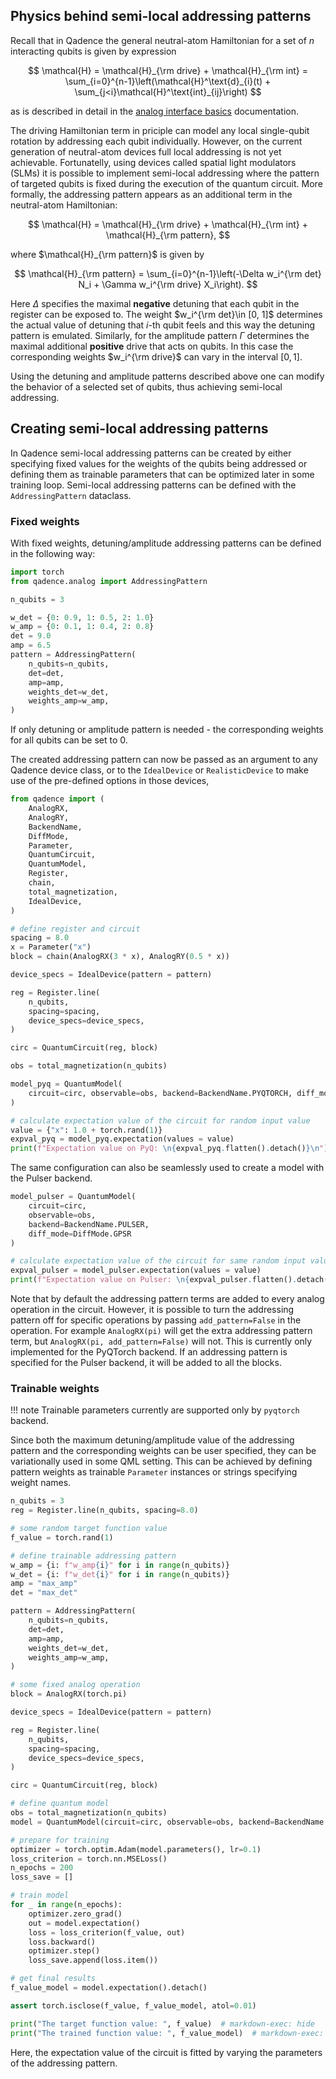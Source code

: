 

## Physics behind semi-local addressing patterns

Recall that in Qadence the general neutral-atom Hamiltonian for a set of $n$ interacting qubits is given by expression

$$
\mathcal{H} = \mathcal{H}_{\rm drive} + \mathcal{H}_{\rm int} = \sum_{i=0}^{n-1}\left(\mathcal{H}^\text{d}_{i}(t) + \sum_{j<i}\mathcal{H}^\text{int}_{ij}\right)
$$

as is described in detail in the [analog interface basics](analog-basics.md) documentation.

The driving Hamiltonian term in priciple can model any local single-qubit rotation by addressing each qubit individually. However, on the current generation of neutral-atom devices full local addressing is not yet achievable. Fortunatelly, using devices called spatial light modulators (SLMs) it is possible to implement semi-local addressing where the pattern of targeted qubits is fixed during the execution of the quantum circuit. More formally, the addressing pattern appears as an additional term in the neutral-atom Hamiltonian:

$$
\mathcal{H} = \mathcal{H}_{\rm drive} + \mathcal{H}_{\rm int} + \mathcal{H}_{\rm pattern},
$$

where $\mathcal{H}_{\rm pattern}$ is given by

$$
\mathcal{H}_{\rm pattern} = \sum_{i=0}^{n-1}\left(-\Delta w_i^{\rm det} N_i + \Gamma w_i^{\rm drive} X_i\right).
$$

Here $\Delta$ specifies the maximal **negative** detuning that each qubit in the register can be exposed to. The weight $w_i^{\rm det}\in [0, 1]$ determines the actual value of detuning that $i$-th qubit feels and this way the detuning pattern is emulated. Similarly, for the amplitude pattern $\Gamma$ determines the maximal additional **positive** drive that acts on qubits. In this case the corresponding weights $w_i^{\rm drive}$ can vary in the interval $[0, 1]$.

Using the detuning and amplitude patterns described above one can modify the behavior of a selected set of qubits, thus achieving semi-local addressing.

## Creating semi-local addressing patterns

In Qadence semi-local addressing patterns can be created by either specifying fixed values for the weights of the qubits being addressed or defining them as trainable parameters that can be optimized later in some training loop. Semi-local addressing patterns can be defined with the `AddressingPattern` dataclass.

### Fixed weights

With fixed weights, detuning/amplitude addressing patterns can be defined in the following way:

```python exec="on" source="material-block" session="emu"
import torch
from qadence.analog import AddressingPattern

n_qubits = 3

w_det = {0: 0.9, 1: 0.5, 2: 1.0}
w_amp = {0: 0.1, 1: 0.4, 2: 0.8}
det = 9.0
amp = 6.5
pattern = AddressingPattern(
    n_qubits=n_qubits,
    det=det,
    amp=amp,
    weights_det=w_det,
    weights_amp=w_amp,
)
```

If only detuning or amplitude pattern is needed - the corresponding weights for all qubits can be set to 0.

The created addressing pattern can now be passed as an argument to any Qadence device class, or to the
`IdealDevice` or `RealisticDevice` to make use of the pre-defined options in those devices,

```python exec="on" source="material-block" session="emu"
from qadence import (
    AnalogRX,
    AnalogRY,
    BackendName,
    DiffMode,
    Parameter,
    QuantumCircuit,
    QuantumModel,
    Register,
    chain,
    total_magnetization,
    IdealDevice,
)

# define register and circuit
spacing = 8.0
x = Parameter("x")
block = chain(AnalogRX(3 * x), AnalogRY(0.5 * x))

device_specs = IdealDevice(pattern = pattern)

reg = Register.line(
    n_qubits,
    spacing=spacing,
    device_specs=device_specs,
)

circ = QuantumCircuit(reg, block)

obs = total_magnetization(n_qubits)

model_pyq = QuantumModel(
    circuit=circ, observable=obs, backend=BackendName.PYQTORCH, diff_mode=DiffMode.AD
)

# calculate expectation value of the circuit for random input value
value = {"x": 1.0 + torch.rand(1)}
expval_pyq = model_pyq.expectation(values = value)
print(f"Expectation value on PyQ: \n{expval_pyq.flatten().detach()}\n")  # markdown-exec: hide
```

The same configuration can also be seamlessly used to create a model with the Pulser backend.

```python exec="on" source="material-block" session="emu"
model_pulser = QuantumModel(
    circuit=circ,
    observable=obs,
    backend=BackendName.PULSER,
    diff_mode=DiffMode.GPSR
)

# calculate expectation value of the circuit for same random input value
expval_pulser = model_pulser.expectation(values = value)
print(f"Expectation value on Pulser: \n{expval_pulser.flatten().detach()}\n")  # markdown-exec: hide
```

Note that by default the addressing pattern terms are added to every analog operation in the circuit. However, it is
possible to turn the addressing pattern off for specific operations by passing `add_pattern=False` in the operation.
For example `AnalogRX(pi)` will get the extra addressing pattern term, but `AnalogRX(pi, add_pattern=False)` will not.
This is currently only implemented for the PyQTorch backend. If an addressing pattern is specified for the Pulser backend,
it will be added to all the blocks.


### Trainable weights

!!! note
    Trainable parameters currently are supported only by `pyqtorch` backend.

Since both the maximum detuning/amplitude value of the addressing pattern and the corresponding weights can be
user specified, they can be variationally used in some QML setting. This can be achieved by defining pattern weights as trainable `Parameter` instances or strings specifying weight names.

```python exec="on" source="material-block" session="emu"
n_qubits = 3
reg = Register.line(n_qubits, spacing=8.0)

# some random target function value
f_value = torch.rand(1)

# define trainable addressing pattern
w_amp = {i: f"w_amp{i}" for i in range(n_qubits)}
w_det = {i: f"w_det{i}" for i in range(n_qubits)}
amp = "max_amp"
det = "max_det"

pattern = AddressingPattern(
    n_qubits=n_qubits,
    det=det,
    amp=amp,
    weights_det=w_det,
    weights_amp=w_amp,
)

# some fixed analog operation
block = AnalogRX(torch.pi)

device_specs = IdealDevice(pattern = pattern)

reg = Register.line(
    n_qubits,
    spacing=spacing,
    device_specs=device_specs,
)

circ = QuantumCircuit(reg, block)

# define quantum model
obs = total_magnetization(n_qubits)
model = QuantumModel(circuit=circ, observable=obs, backend=BackendName.PYQTORCH)

# prepare for training
optimizer = torch.optim.Adam(model.parameters(), lr=0.1)
loss_criterion = torch.nn.MSELoss()
n_epochs = 200
loss_save = []

# train model
for _ in range(n_epochs):
    optimizer.zero_grad()
    out = model.expectation()
    loss = loss_criterion(f_value, out)
    loss.backward()
    optimizer.step()
    loss_save.append(loss.item())

# get final results
f_value_model = model.expectation().detach()

assert torch.isclose(f_value, f_value_model, atol=0.01)

print("The target function value: ", f_value)  # markdown-exec: hide
print("The trained function value: ", f_value_model)  # markdown-exec: hide
```

Here, the expectation value of the circuit is fitted by varying the parameters of the addressing pattern.
